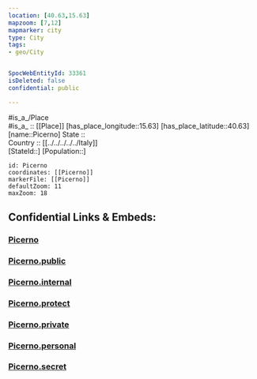 ```yaml
---
location: [40.63,15.63] 
mapzoom: [7,12] 
mapmarker: city 
type: City
tags:
- geo/City


SpocWebEntityId: 33361
isDeleted: false
confidential: public

---
```

#is_a_/Place  
#is_a_ :: [[Place]] 
[has_place_longitude::15.63] 
[has_place_latitude::40.63] 
[name::Picerno] 
State ::  
Country :: [[../../../../../Italy]]  
[StateId::] 
[Population::] 



```leaflet
id: Picerno
coordinates: [[Picerno]] 
markerFile: [[Picerno]] 
defaultZoom: 11 
maxZoom: 18
```


## Confidential Links & Embeds: 

### [Picerno](/_Standards/Earth/Continent/Europe/Europe~South/Italy/regions~Italy/Basilicata/Potenza.Province/City/Picerno.md) 

### [Picerno.public](/_public/Earth/Continent/Europe/Europe~South/Italy/regions~Italy/Basilicata/Potenza.Province/City/Picerno.public.md) 

### [Picerno.internal](/_internal/Earth/Continent/Europe/Europe~South/Italy/regions~Italy/Basilicata/Potenza.Province/City/Picerno.internal.md) 

### [Picerno.protect](/_protect/Earth/Continent/Europe/Europe~South/Italy/regions~Italy/Basilicata/Potenza.Province/City/Picerno.protect.md) 

### [Picerno.private](/_private/Earth/Continent/Europe/Europe~South/Italy/regions~Italy/Basilicata/Potenza.Province/City/Picerno.private.md) 

### [Picerno.personal](/_personal/Earth/Continent/Europe/Europe~South/Italy/regions~Italy/Basilicata/Potenza.Province/City/Picerno.personal.md) 

### [Picerno.secret](/_secret/Earth/Continent/Europe/Europe~South/Italy/regions~Italy/Basilicata/Potenza.Province/City/Picerno.secret.md)

